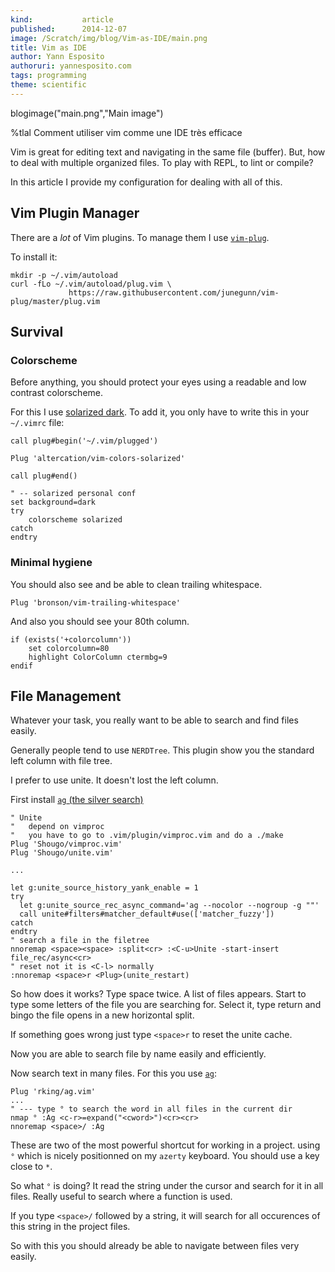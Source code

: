 ```yaml
---
kind:           article
published:      2014-12-07
image: /Scratch/img/blog/Vim-as-IDE/main.png
title: Vim as IDE
author: Yann Esposito
authoruri: yannesposito.com
tags: programming
theme: scientific
---
```

blogimage("main.png","Main image")

<div class="intro">


%tlal Comment utiliser vim comme une IDE très efficace


Vim is great for editing text and navigating in the same file (buffer).
But, how to deal with multiple organized files.
To play with REPL, to lint or compile?

In this article I provide my configuration for dealing with all of this.

</div>

## Vim Plugin Manager

There are a _lot_ of Vim plugins.
To manage them I use [`vim-plug`][vim-plug].

To install it:

``` {.bash}
mkdir -p ~/.vim/autoload
curl -fLo ~/.vim/autoload/plug.vim \
             https://raw.githubusercontent.com/junegunn/vim-plug/master/plug.vim
```

[vim-plug]: https://github.com/junegunn/vim-plug


## Survival

### Colorscheme

Before anything, you should protect your eyes using a readable and low
contrast colorscheme.

For this I use [solarized dark][solarized].
To add it, you only have to write this in your `~/.vimrc` file:

``` {.vimscript}
call plug#begin('~/.vim/plugged')

Plug 'altercation/vim-colors-solarized'

call plug#end()

" -- solarized personal conf
set background=dark
try
    colorscheme solarized
catch
endtry
```

[solarized]: http://ethanschoonover.com/solarized

### Minimal hygiene

You should also see and be able to clean trailing whitespace.

```
Plug 'bronson/vim-trailing-whitespace'
```

And also you should see your 80th column.

```
if (exists('+colorcolumn'))
    set colorcolumn=80
    highlight ColorColumn ctermbg=9
endif
```

## File Management

Whatever your task, you really want to be able to search and find files easily.

Generally people tend to use `NERDTree`.
This plugin show you the standard left column with file tree.

I prefer to use unite.
It doesn't lost the left column.

First install [`ag` (the silver search)][ag]

[ag]: https://github.com/ggreer/the_silver_searcher

```
" Unite
"   depend on vimproc
"   you have to go to .vim/plugin/vimproc.vim and do a ./make
Plug 'Shougo/vimproc.vim'
Plug 'Shougo/unite.vim'

...

let g:unite_source_history_yank_enable = 1
try
  let g:unite_source_rec_async_command='ag --nocolor --nogroup -g ""'
  call unite#filters#matcher_default#use(['matcher_fuzzy'])
catch
endtry
" search a file in the filetree
nnoremap <space><space> :split<cr> :<C-u>Unite -start-insert file_rec/async<cr>
" reset not it is <C-l> normally
:nnoremap <space>r <Plug>(unite_restart)
```

So how does it works?
Type space twice.
A list of files appears.
Start to type some letters of the file you are searching for.
Select it, type return and bingo the file opens in a new horizontal split.

If something goes wrong just type `<space>r` to reset the unite cache.

Now you are able to search file by name easily and efficiently.

Now search text in many files.
For this you use [`ag`][ag]:

```
Plug 'rking/ag.vim'
...
" --- type ° to search the word in all files in the current dir
nmap ° :Ag <c-r>=expand("<cword>")<cr><cr>
nnoremap <space>/ :Ag 
```

These are two of the most powerful shortcut for working in a project.
using `°` which is nicely positionned on my `azerty` keyboard.
You should use a key close to `*`.

So what `°` is doing? It read the string under the cursor and search for it
in all files. Really useful to search where a function is used.

If you type `<space>/` followed by a string, it will search for all
occurences of this string in the project files.

So with this you should already be able to navigate between files very easily.
